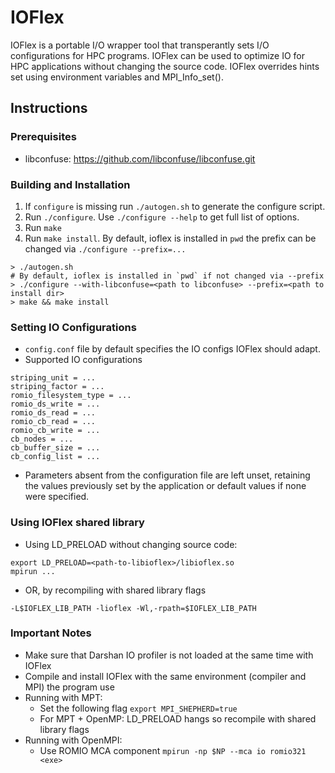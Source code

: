 # IOFlex 
IOFlex is a portable I/O wrapper tool that transperantly sets I/O configurations for HPC programs. IOFlex can be used to optimize IO for HPC applications without changing the source code. IOFlex overrides hints set using environment variables and MPI_Info_set().

## Instructions
### Prerequisites

- libconfuse: https://github.com/libconfuse/libconfuse.git

### Building and Installation
1. If  ```configure``` is missing run ```./autogen.sh``` to generate the configure script.
2. Run ```./configure```. Use ```./configure --help``` to get full list of options.
3. Run ```make```
4. Run ```make install```. By default, ioflex is installed in `pwd` the prefix can be changed via ```./configure --prefix=...```
```
> ./autogen.sh
# By default, ioflex is installed in `pwd` if not changed via --prefix
> ./configure --with-libconfuse=<path to libconfuse> --prefix=<path to install dir>
> make && make install
```

### Setting IO Configurations

- ```config.conf``` file by default specifies the IO configs IOFlex should adapt. 
- Supported IO configurations
``` 
striping_unit = ...
striping_factor = ...
romio_filesystem_type = ...
romio_ds_write = ...
romio_ds_read = ...
romio_cb_read = ...
romio_cb_write = ...
cb_nodes = ...
cb_buffer_size = ...
cb_config_list = ...
```

- Parameters absent from the configuration file are left unset, retaining the values previously set by the application or default values if none were specified.

### Using IOFlex shared library
- Using LD_PRELOAD without changing source code:
```
export LD_PRELOAD=<path-to-libioflex>/libioflex.so
mpirun ...
```
- OR, by recompiling with shared library flags
```
-L$IOFLEX_LIB_PATH -lioflex -Wl,-rpath=$IOFLEX_LIB_PATH

```
### Important Notes
- Make sure that Darshan IO profiler is not loaded at the same time with IOFlex
- Compile and install IOFlex with the same environment (compiler and MPI) the program use
- Running with MPT:
    - Set the following flag ```export MPI_SHEPHERD=true```
    - For MPT + OpenMP: LD_PRELOAD hangs so recompile with shared library flags
- Running with OpenMPI:
    -   Use ROMIO MCA component ```mpirun -np $NP --mca io romio321 <exe>```
    



